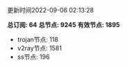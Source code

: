 更新时间2022-09-06 02:13:28

**总订阅: 64**
**总节点: 9245**
**有效节点: 1895**
- trojan节点: 118
- v2ray节点: 1581
- ss节点: 196
